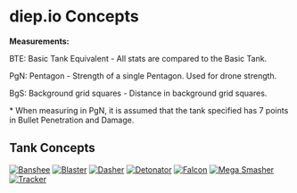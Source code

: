 <!-- Modifiers: main_concepts,center_h2,img_wh_200_200 -->
# diep.io Concepts
**Measurements:**



BTE: Basic Tank Equivalent - All stats are compared to the Basic Tank.

PgN: Pentagon - Strength of a single Pentagon. Used for drone strength.

BgS: Background grid squares - Distance in background grid squares.

\* When measuring in PgN, it is assumed that the tank specified has 7 points in Bullet Penetration and Damage.



## Tank Concepts



[![Banshee](http://i.imgur.com/Lc7nr8d.png)](https://sushikuu7.github.io/diepio/tanks/banshee.html)
[![Blaster](http://i.imgur.com/X3ZWNYb.png)](https://sushikuu7.github.io/diepio/tanks/blaster.html)
[![Dasher](http://i.imgur.com/lvRSp7U.png)](https://sushikuu7.github.io/diepio/tanks/dasher.html)
[![Detonator](http://i.imgur.com/kkKHrQC.png)](https://sushikuu7.github.io/diepio/tanks/detonator.html)
[![Falcon](http://i.imgur.com/hoeomJq.png)](https://sushikuu7.github.io/diepio/tanks/falcon.html)
[![Mega Smasher](http://i.imgur.com/ndoEQ8C.png)](https://sushikuu7.github.io/tanks/diepio/megasmasher.html)
[![Tracker](http://i.imgur.com/bC7dRpQ.png)](https://sushikuu7.github.io/diepio/tanks/tracker.html)

